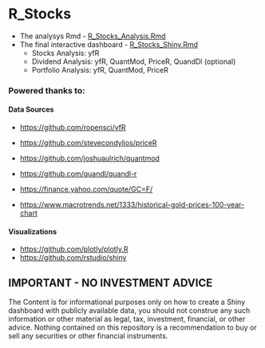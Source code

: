 # R_Stocks

* The analysys Rmd - [R_Stocks_Analysis.Rmd](https://github.com/JAlcocerT/R_Stocks/blob/main/R_Stocks_Analysis.Rmd)
* The final interactive dashboard - [R_Stocks_Shiny.Rmd](https://github.com/JAlcocerT/R_Stocks/blob/main/R_Stocks_Shiny.Rmd)
    * Stocks Analysis: yfR
    * Dividend Analysis: yfR, QuantMod, PriceR, QuandDl (optional)
    * Portfolio Analysis: yfR, QuantMod, PriceR

### Powered thanks to:
#### Data Sources
* <https://github.com/ropensci/yfR>
* <https://github.com/stevecondylios/priceR>
* <https://github.com/joshuaulrich/quantmod>
* <https://github.com/quandl/quandl-r>

* <https://finance.yahoo.com/quote/GC=F/> 
* <https://www.macrotrends.net/1333/historical-gold-prices-100-year-chart>

#### Visualizations
* <https://github.com/plotly/plotly.R>
* <https://github.com/rstudio/shiny>


## IMPORTANT - NO INVESTMENT ADVICE

The Content is for informational purposes only on how to create a Shiny dashboard with publicly available data, you should not construe any such information or other material as legal, tax, investment, financial, or other advice. Nothing contained on this repository is a recommendation to buy or sell any securities or other financial instruments.
